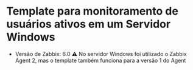 # Template para monitoramento de usuários ativos em um Servidor Windows

- Versão de Zabbix: 6.0
 :warning: No servidor Windows foi utilizado o Zabbix Agent 2, mas o template também funciona para a versão 1 do Agent


